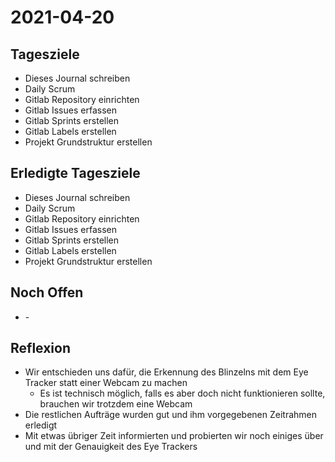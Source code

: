 # 2021-04-20
## Tagesziele
* Dieses Journal schreiben
* Daily Scrum
* Gitlab Repository einrichten
* Gitlab Issues erfassen
* Gitlab Sprints erstellen
* Gitlab Labels erstellen
* Projekt Grundstruktur erstellen
## Erledigte Tagesziele
* Dieses Journal schreiben
* Daily Scrum
* Gitlab Repository einrichten
* Gitlab Issues erfassen
* Gitlab Sprints erstellen
* Gitlab Labels erstellen
* Projekt Grundstruktur erstellen
## Noch Offen
* \-
## Reflexion
* Wir entschieden uns dafür, die Erkennung des Blinzelns mit dem Eye Tracker statt einer Webcam zu machen
    * Es ist technisch möglich, falls es aber doch nicht funktionieren sollte, brauchen wir trotzdem eine Webcam
* Die restlichen Aufträge wurden gut und ihm vorgegebenen Zeitrahmen erledigt
* Mit etwas übriger Zeit informierten und probierten wir noch einiges über und mit der Genauigkeit des Eye Trackers